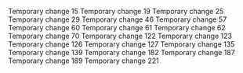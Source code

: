 Temporary change 15
Temporary change 19
Temporary change 25
Temporary change 29
Temporary change 46
Temporary change 57
Temporary change 60
Temporary change 61
Temporary change 62
Temporary change 70
Temporary change 122
Temporary change 123
Temporary change 126
Temporary change 127
Temporary change 135
Temporary change 139
Temporary change 182
Temporary change 187
Temporary change 189
Temporary change 221
